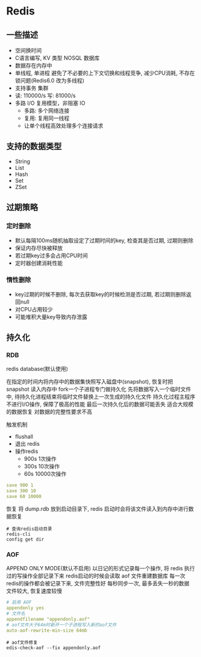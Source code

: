 # Redis

## 一些描述
- 空间换时间
- C语言编写, KV 类型 NOSQL 数据库
- 数据存在内存中
- 单线程, 单进程 避免了不必要的上下文切换和线程竞争, 减少CPU消耗, 不存在锁问题(Redis6.0 改为多线程)
- 支持事务 集群
- 读: 110000/s 写: 81000/s
- 多路 I/O 复用模型，非阻塞 IO
  - 多路: 多个网络连接
  - 复用: 复用同一线程
  - 让单个线程高效处理多个连接请求

## 支持的数据类型
- String
- List
- Hash
- Set
- ZSet

## 过期策略

### 定时删除
- 默认每隔100ms随机抽取设定了过期时间的key, 检查其是否过期, 过期则删除
- 保证内存尽快被释放
- 若过期key过多会占用CPU时间
- 定时器创建消耗性能

### 惰性删除
- key过期的时候不删除, 每次去获取key的时候检测是否过期, 若过期则删除返回null
- 对CPU占用较少
- 可能堆积大量key导致内存泄露


## 持久化

### RDB
redis database(默认使用)

在指定的时间内将内存中的数据集快照写入磁盘中(snapshot), 恢复时把 snapshot 读入内存中
fork一个子进程专门做持久化
先将数据写入一个临时文件中, 待持久化进程结束将临时文件替换上一次生成的持久化文件
持久化过程主程序不进行I/O操作, 保障了极高的性能
最后一次持久化后的数据可能丢失
适合大规模的数据恢复
对数据的完整性要求不高

触发机制
- flushall
- 退出 redis
- 操作redis 
  - 900s 1次操作
  - 300s 10次操作
  - 60s  10000次操作
```yml
save 900 1
save 300 10
save 60 10000
```

恢复
将 dump.rdb 放到启动目录下, redis 启动时会将该文件读入到内存中进行数据恢复
```shell
# 查询redis启动目录
redis-cli
config get dir
```

### AOF
APPEND ONLY MODE(默认不启用)
以日记的形式记录每一个操作, 将 redis 执行过的写操作全部记录下来
redis启动的时候会读取 aof 文件重建数据库
每一次redis的操作都会被记录下来, 文件完整性好
每秒同步一次, 最多丢失一秒的数据
文件较大, 恢复速度较慢


```yaml
# 启用 AOF
appendonly yes
# 文件名
appendfilename "appendonly.aof"
# aof文件大于64m时新开一个子进程写入新的aof文件
auto-aof-rewrite-min-size 64mb
```

```shell
# aof文件修复
edis-check-aof --fix appendonly.aof
```
